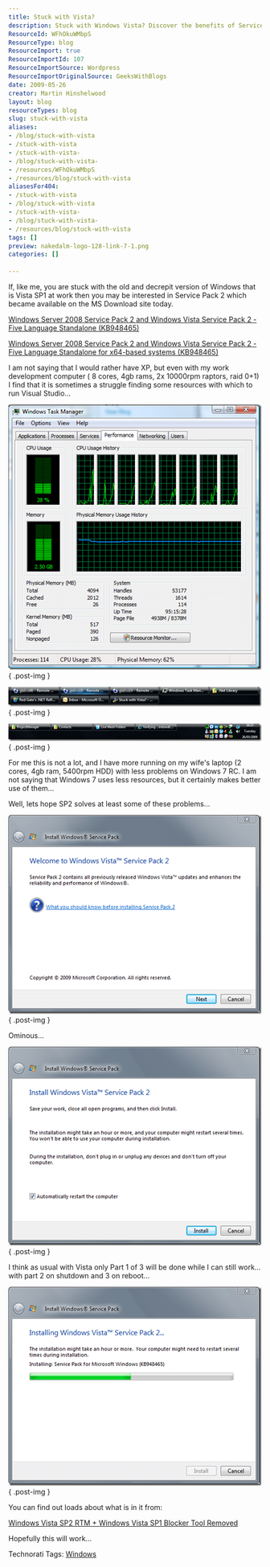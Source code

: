 ```yaml
---
title: Stuck with Vista?
description: Stuck with Windows Vista? Discover the benefits of Service Pack 2 and how it can enhance your experience. Find solutions to common issues today!
ResourceId: WFhOkuWMbpS
ResourceType: blog
ResourceImport: true
ResourceImportId: 107
ResourceImportSource: Wordpress
ResourceImportOriginalSource: GeeksWithBlogs
date: 2009-05-26
creator: Martin Hinshelwood
layout: blog
resourceTypes: blog
slug: stuck-with-vista
aliases:
- /blog/stuck-with-vista
- /stuck-with-vista
- /stuck-with-vista-
- /blog/stuck-with-vista-
- /resources/WFhOkuWMbpS
- /resources/blog/stuck-with-vista
aliasesFor404:
- /stuck-with-vista
- /blog/stuck-with-vista
- /stuck-with-vista-
- /blog/stuck-with-vista-
- /resources/blog/stuck-with-vista
tags: []
preview: nakedalm-logo-128-link-7-1.png
categories: []

---
```

If, like me, you are stuck with the old and decrepit version of Windows that is Vista SP1 at work then you may be interested in Service Pack 2 which became available on the MS Download site today.

[Windows Server 2008 Service Pack 2 and Windows Vista Service Pack 2 - Five Language Standalone (KB948465)](http://www.microsoft.com/downloads/details.aspx?FamilyID=a4dd31d5-f907-4406-9012-a5c3199ea2b3&DisplayLang=en)

[Windows Server 2008 Service Pack 2 and Windows Vista Service Pack 2 - Five Language Standalone for x64-based systems (KB948465)](http://www.microsoft.com/downloads/details.aspx?FamilyID=656c9d4a-55ec-4972-a0d7-b1a6fedf51a7&DisplayLang=en)

I am not saying that I would rather have XP, but even with my work development computer ( 8 cores, 4gb rams, 2x 10000rpm raptors, raid 0+1) I find that it is sometimes a struggle finding some resources with which to run Visual Studio…

[![image](images/StuckwithVista_E5BE-image_thumb-6-7.png)](http://blog.hinshelwood.com/files/2011/05/GWB-WindowsLiveWriter-StuckwithVista_E5BE-image_2.png)
{ .post-img }

[![image](images/StuckwithVista_E5BE-image_thumb_1-1-2.png)](http://blog.hinshelwood.com/files/2011/05/GWB-WindowsLiveWriter-StuckwithVista_E5BE-image_4.png)
{ .post-img }

[![image](images/StuckwithVista_E5BE-image_thumb_2-2-3.png)](http://blog.hinshelwood.com/files/2011/05/GWB-WindowsLiveWriter-StuckwithVista_E5BE-image_6.png)
{ .post-img }

For me this is not a lot, and I have more running on my wife's laptop (2 cores, 4gb ram, 5400rpm HDD) with less problems on Windows 7 RC. I am not saying that Windows 7 uses less resources, but it certainly makes better use of them…

Well, lets hope SP2 solves at least some of these problems…

[![image](images/StuckwithVista_E5BE-image_thumb_3-3-4.png)](http://blog.hinshelwood.com/files/2011/05/GWB-WindowsLiveWriter-StuckwithVista_E5BE-image_8.png)
{ .post-img }

Ominous…

[![image](images/StuckwithVista_E5BE-image_thumb_4-4-5.png)](http://blog.hinshelwood.com/files/2011/05/GWB-WindowsLiveWriter-StuckwithVista_E5BE-image_10.png)
{ .post-img }

I think as usual with Vista only Part 1 of 3 will be done while I can still work… with part 2 on shutdown and 3 on reboot…

[![image](images/StuckwithVista_E5BE-image_thumb_5-5-6.png)](http://blog.hinshelwood.com/files/2011/05/GWB-WindowsLiveWriter-StuckwithVista_E5BE-image_12.png)
{ .post-img }

You can find out loads about what is in it from:

[Windows Vista SP2 RTM + Windows Vista SP1 Blocker Tool Removed](http://windowsteamblog.com/blogs/windowsvista/archive/2009/04/28/windows-vista-sp2-rtm-windows-vista-sp1-blocker-tool-removed.aspx "http://windowsteamblog.com/blogs/windowsvista/archive/2009/04/28/windows-vista-sp2-rtm-windows-vista-sp1-blocker-tool-removed.aspx")

Hopefully this will work…

Technorati Tags: [Windows](http://technorati.com/tags/Windows)

